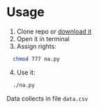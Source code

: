 # Usage

1. Clone repo or [download it](https://github.com/mr-fufaika/na-data-collector/archive/v0.1.zip)
2. Open it in terminal
3. Assign rights: 
  ```sh
    chmod 777 na.py
  ```

4. Use it: 
  ```sh
    ./na.py
  ```
  
Data collects in file `data.csv`
